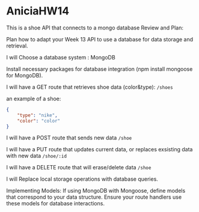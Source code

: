 # AniciaHW14
This is a shoe API that connects to a mongo database
Review and Plan:

Plan how to adapt your Week 13 API to use a database for data storage and retrieval.

I will Choose a database system : MongoDB

Install necessary packages for database integration (npm install mongoose for MongoDB).

I will have a GET route that retrieves shoe data (color&type): `/shoes`

an example of a shoe:
```json
{
    "type": "nike",
    "color": "color"
}
```
I will have a POST route that sends new data `/shoe`

I will have a PUT route that updates current data, or replaces exsisting data with new data `/shoe/:id`

I will have a DELETE route that will erase/delete data `/shoe`

I will Replace local storage operations with database queries.

Implementing Models:
If using MongoDB with Mongoose, define models that correspond to your data structure.
Ensure your route handlers use these models for database interactions.

